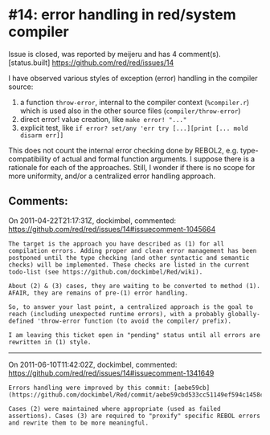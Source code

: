 
#14: error handling in red/system compiler
================================================================================
Issue is closed, was reported by meijeru and has 4 comment(s).
[status.built]
<https://github.com/red/red/issues/14>

I have observed various styles of exception (error) handling in the compiler source:
1. a function `throw-error`, internal to the compiler context (`%compiler.r`) which is used also in the other source files (`compiler/throw-error`)
2. direct error! value creation, like `make error! "..."`
3. explicit test, like `if error? set/any 'err try [...][print [... mold disarm err]]`

This does not count the internal error checking done by REBOL2, e.g. type-compatibility of actual and formal function arguments. I suppose there is a rationale for each of the approaches. Still, I wonder if there is no scope for more uniformity, and/or a centralized error handling approach.



Comments:
--------------------------------------------------------------------------------

On 2011-04-22T21:17:31Z, dockimbel, commented:
<https://github.com/red/red/issues/14#issuecomment-1045664>

    The target is the approach you have described as (1) for all compilation errors. Adding proper and clean error management has been postponed until the type checking (and other syntactic and semantic checks) will be implemented. These checks are listed in the current todo-list (see https://github.com/dockimbel/Red/wiki). 
    
    About (2) & (3) cases, they are waiting to be converted to method (1). AFAIR, they are remains of pre-(1) error handling.
    
    So, to answer your last point, a centralized approach is the goal to reach (including unexpected runtime errors), with a probably globally-defined 'throw-error function (to avoid the compiler/ prefix).
    
    I am leaving this ticket open in "pending" status until all errors are rewritten in (1) style.

--------------------------------------------------------------------------------

On 2011-06-10T11:42:02Z, dockimbel, commented:
<https://github.com/red/red/issues/14#issuecomment-1341649>

    Errors handling were improved by this commit: [aebe59cb](https://github.com/dockimbel/Red/commit/aebe59cbd533cc51149ef594c1458cf0661a4e39)
    
    Cases (2) were maintained where appropriate (used as failed assertions). Cases (3) are required to "proxify" specific REBOL errors and rewrite them to be more meaningful.


